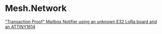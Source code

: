 # Mesh.Network
["Transaction Proof" Mailbox Notifier using an unknown E32 LoRa board and an ATTINY1614](https://youtu.be/jXi5lgOuPNc)

